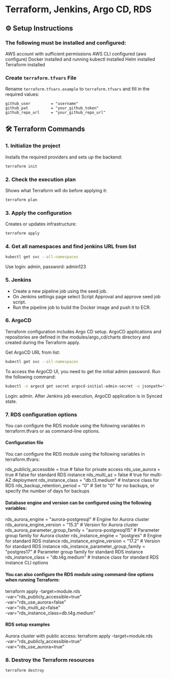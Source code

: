 
# Terraform, Jenkins, Argo CD, RDS

## ⚙️ Setup Instructions

### The following must be installed and configured:

AWS account with sufficient permissions
AWS CLI configured (aws configure)
Docker installed and running
kubectl installed
Helm installed
Terraform installed

###  Create `terraform.tfvars` File

Rename `terraform.tfvars.example` to `terraform.tfvars` and fill in the required values:

```hcl
github_user         = "username"
github_pat          = "your_github_token"
github_repo_url     = "your_github_repo_url"
```

## 🛠️ Terraform Commands

### 1. **Initialize the project**

Installs the required providers and sets up the backend:

```bash
terraform init
```

### 2. **Check the execution plan**

Shows what Terraform will do before applying it:

```bash
terraform plan
```

### 3. **Apply the configuration**

Creates or updates infrastructure:

```bash
terraform apply
```

### 4. **Get all namespaces and find jenkins URL from list**

```bash
kubectl get svc --all-namespaces
```
Use login: admin, password: admin123

### 5. **Jenkins**
- Create a new pipeline job using the seed job.
- On Jenkins settings page select Script Approval and approve seed job script.
- Run the pipeline job to build the Docker image and push it to ECR.


### 6. **ArgoCD**
Terraform configuration includes Argo CD setup. ArgoCD applications and repositories are defined in the modules/argo_cd/charts directory and created during the Terraform apply.

Get ArgoCD URL from list:

```bash
kubectl get svc --all-namespaces
```

To access the ArgoCD UI, you need to get the initial admin password. Run the following command:

```bash
kubectl -n argocd get secret argocd-initial-admin-secret -o jsonpath="{.data.password}" | base64 -d
```
Login: admin.
After Jenkins job execution, ArgoCD application is in Synced state.


### 7. RDS configuration options

You can configure the RDS module using the following variables in terraform.tfvars or as command-line options.

#### Configuration file

You can configure the RDS module using the following variables in terraform.tfvars:

rds_publicly_accessible = true # false for private access
rds_use_aurora = true # false for standard RDS instance
rds_multi_az = false # true for multi-AZ deployment
rds_instance_class = "db.t3.medium" # Instance class for RDS
rds_backup_retention_period = "0" # Set to "0" for no backups, or specify the number of days for backups

#### Database engine and version can be configured using the following variables:

rds_aurora_engine = "aurora-postgresql" # Engine for Aurora cluster
rds_aurora_engine_version = "15.3" # Version for Aurora cluster
rds_aurora_parameter_group_family = "aurora-postgresql15" # Parameter group family for Aurora cluster 
rds_instance_engine = "postgres" # Engine for standard RDS instance
rds_instance_engine_version = "17.2" # Version for standard RDS instance
rds_instance_parameter_group_family = "postgres17" # Parameter group family for standard RDS instance
rds_instance_class = "db.t4g.medium" # Instance class for standard RDS instance
CLI options

#### You can also configure the RDS module using command-line options when running Terraform:

terraform apply -target=module.rds \
  -var="rds_publicly_accessible=true" \
  -var="rds_use_aurora=false" \
  -var="rds_multi_az=false" \
  -var="rds_instance_class=db.t4g.medium"

#### RDS setup examples
Aurora cluster with public access:
terraform apply -target=module.rds \
  -var="rds_publicly_accessible=true" \
  -var="rds_use_aurora=true" 


### 8. **Destroy the Terraform resources**
```bash
terraform destroy
```

